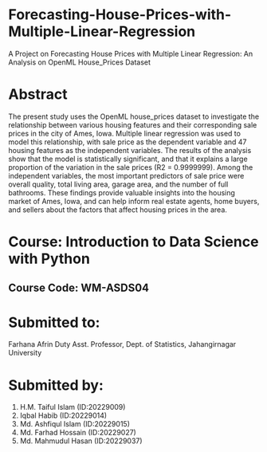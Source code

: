 # Forecasting-House-Prices-with-Multiple-Linear-Regression
A Project on Forecasting House Prices with Multiple Linear Regression: An Analysis on OpenML House_Prices Dataset
# Abstract
The present study uses the OpenML house_prices dataset to investigate the relationship between various housing features and their corresponding sale prices in the city of Ames, Iowa. Multiple linear regression was used to model this relationship, with sale price as the dependent variable and 47 housing features as the independent variables. The results of the analysis show that the model is statistically significant, and that it explains a large proportion of the variation in the sale prices (R2 = 0.9999999). Among the independent variables, the most important predictors of sale price were overall quality, total living area, garage area, and the number of full bathrooms. These findings provide valuable insights into the housing market of Ames, Iowa, and can help inform real estate agents, home buyers, and sellers about the factors that affect housing prices in the area.
# Course: Introduction to Data Science with Python 
## Course Code: WM-ASDS04



# Submitted to:
Farhana Afrin Duty 
Asst. Professor, Dept. of Statistics, 
Jahangirnagar University


# Submitted by:
1.	H.M. Taiful Islam (ID:20229009) 
2.	 Iqbal Habib (ID:20229014) 
3.	Md. Ashfiqul Islam (ID:20229015)
4.	Md. Farhad Hossain (ID:20229027) 
5.	Md. Mahmudul Hasan (ID:20229037)






